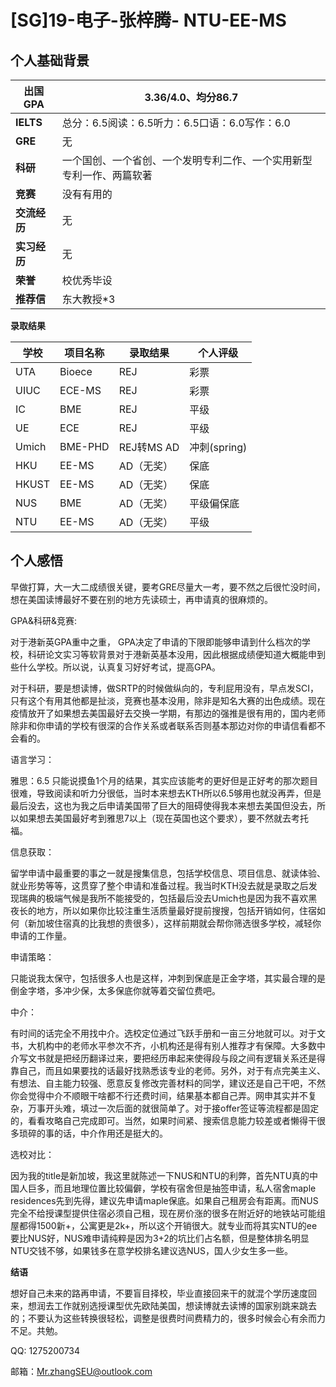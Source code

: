 # [SG]19-电子-张梓腾- NTU-EE-MS

## **个人基础背景**

| **出国GPA** | 3.36/4.0、均分86.7 |
| --- | --- |
| **IELTS** | 总分：6.5阅读：6.5听力：6.5口语：6.0写作：6.0 |
| **GRE** | 无 |
| **科研** | 一个国创、一个省创、一个发明专利二作、一个实用新型专利一作、两篇软著 |
| **竞赛** | 没有有用的 |
| **交流经历** | 无 |
| **实习经历** | 无 |
| **荣誉** | 校优秀毕设 |
| **推荐信** | 东大教授\*3 |

**录取结果**

| **学校** | **项目名称** | **录取结果** | **个人评级** |
| --- | --- | --- | --- |
| UTA | Bioece | REJ | 彩票 |
| UIUC | ECE-MS | REJ | 彩票 |
| IC | BME | REJ | 平级 |
| UE | ECE | REJ | 平级 |
| Umich | BME-PHD | REJ转MS AD | 冲刺(spring) |
| HKU | EE-MS | AD（无奖） | 保底 |
| HKUST | EE-MS | AD（无奖） | 保底 |
| NUS | BME | AD（无奖） | 平级偏保底 |
| NTU | EE-MS | AD（无奖） | 平级 |

## 个人感悟

早做打算，大一大二成绩很关键，要考GRE尽量大一考，要不然之后很忙没时间，想在美国读博最好不要在别的地方先读硕士，再申请真的很麻烦的。

GPA&科研&竞赛:

对于港新英GPA重中之重， GPA决定了申请的下限即能够申请到什么档次的学校，科研论文实习等软背景对于港新英基本没用，因此根据成绩便知道大概能申到些什么学校。所以说，认真复习好好考试，提高GPA。

对于科研，要是想读博，做SRTP的时候做纵向的，专利屁用没有，早点发SCI，只有这个有用其他都是扯淡，竞赛也基本没用，除非是知名大赛的出色成绩。现在疫情放开了如果想去美国最好去交换一学期，有那边的强推是很有用的，国内老师除非和你申请的学校有很深的合作关系或者联系否则基本那边对你的申请信看都不会看的。

语言学习：

雅思：6.5 只能说摸鱼1个月的结果，其实应该能考的更好但是正好考的那次题目很难，导致阅读和听力分很低，当时本来想去KTH所以6.5够用也就没再弄，但是最后没去，这也为我之后申请美国带了巨大的阻碍使得我本来想去美国但没去，所以如果想去美国最好考到雅思7以上（现在英国也这个要求），要不然就去考托福。

信息获取：

留学申请中最重要的事之一就是搜集信息，包括学校信息、项目信息、就读体验、就业形势等等，这贯穿了整个申请和准备过程。我当时KTH没去就是录取之后发现瑞典的极端气候是我所不能接受的，包括最后没去Umich也是因为我不喜欢黑夜长的地方，所以如果你比较注重生活质量最好提前搜搜，包括开销如何，住宿如何（新加坡住宿真的比我想的贵很多），这样前期就会帮你筛选很多学校，减轻你申请的工作量。

申请策略：

只能说我太保守，包括很多人也是这样，冲刺到保底是正金字塔，其实最合理的是倒金字塔，多冲少保，太多保底你就等着交留位费吧。

中介：

有时间的话完全不用找中介。选校定位通过飞跃手册和一亩三分地就可以。对于文书，大机构中的老师水平参次不齐，小机构还是得有别人推荐才有保障。大多数中介写文书就是把经历翻译过来，要把经历串起来使得段与段之间有逻辑关系还是得靠自己，而且如果要找的话最好找熟悉该专业的老师。另外，对于有点完美主义、有想法、自主能力较强、愿意反复修改完善材料的同学，建议还是自己干吧，不然你会觉得中介不顺眼干啥都不行还费时间，结果基本都自己弄。网申其实并不复杂，万事开头难，填过一次后面的就很简单了。对于接offer签证等流程都是固定的，看看攻略自己完成即可。当然，如果时间紧、搜索信息能力较差或者懒得干很多琐碎的事的话，中介作用还是挺大的。

选校对比：

因为我的title是新加坡，我这里就陈述一下NUS和NTU的利弊，首先NTU真的中国人巨多，而且地理位置比较偏僻，学校有宿舍但是抽签申请，私人宿舍maple residences先到先得，建议先申请maple保底。如果自己租房会有距离。而NUS完全不给授课型提供住宿必须自己租，现在房价涨的很多在附近好的地铁站可能组屋都得1500新+，公寓更是2k+，所以这个开销很大。就专业而将其实NTU的ee要比NUS好，NUS难申请纯粹是因为3+2的坑比们占名额，但是整体排名明显NTU交钱不够，如果钱多在意学校排名建议选NUS，国人少女生多一些。

**结语**

想好自己未来的路再申请，不要盲目择校，毕业直接回来干的就混个学历速度回来，想润去工作就别选授课型优先欧陆美国，想读博就去读博的国家别跳来跳去的；不要认为这些转换很轻松，调整是很费时间费精力的，很多时候会心有余而力不足。共勉。

QQ: 1275200734

邮箱：[Mr.zhangSEU@outlook.com](mailto:Mr.zhangSEU@outlook.com)

